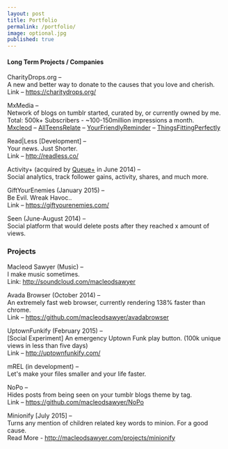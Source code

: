 ```yaml
---
layout: post
title: Portfolio
permalink: /portfolio/
image: optional.jpg
published: true
---
```



#### Long Term Projects / Companies 

CharityDrops.org &#8211;<br>
A new and better way to donate to the causes that you love and cherish.<br>
Link &#8211; <https://charitydrops.org/>

MxMedia &#8211;<br>
Network of blogs on tumblr started, curated by, or currently owned by me.<br> Total: 500k+ Subscribers - ~100-150million impressions a month.<br>
[Mxcleod](http://mxcleod.com/) &#8211; 
[AllTeensRelate](http://alllteensrelate.tumblr.com/) &#8211; 
[YourFriendlyReminder](http://yourfriendlyreminder.tumblr.com/) &#8211; [ThingsFittingPerfectly](http://ThingsFittingPerfectly.tumblr.com/)<br>

Read|Less [Development] &#8211;<br>
Your news. Just Shorter.<br>
Link &#8211; <http://readless.co/>

Activity+ (acquired by <a href="http://qplus.io">Queue+</a> in June 2014) &#8211;<br>
Social analytics, track follower gains, activity, shares, and much more.

GiftYourEnemies (January 2015) &#8211;<br>
Be Evil. Wreak Havoc..<br>
Link &#8211; <https://giftyourenemies.com/>

Seen (June-August 2014) &#8211;<br>
Social platform that would delete posts after they reached x amount of views.


### Projects

Macleod Sawyer (Music) &#8211;<br>
I make music sometimes.<br>
Link: <http://soundcloud.com/macleodsawyer>

Avada Browser (October 2014) &#8211;<br>
An extremely fast web browser, currently rendering 138% faster than chrome.<br>
Link &#8211; <https://github.com/macleodsawyer/avadabrowser>

UptownFunkify (February 2015) &#8211;<br>
[Social Experiment] An emergency Uptown Funk play button. (100k unique views in less than five days)<br>
Link &#8211; <http://uptownfunkify.com/><br>

mREL (in development) &#8211;<br>
Let's make your files smaller and your life faster.<br>

NoPo &#8211;<br>
Hides posts from being seen on your tumblr blogs theme by tag.<br>
Link &#8211; <https://github.com/macleodsawyer/NoPo>

Minionify [July 2015] &#8211;<br>
Turns any mention of children related key words to minion. For a good cause.<br>
Read More - <http://macleodsawyer.com/projects/minionify><br>

